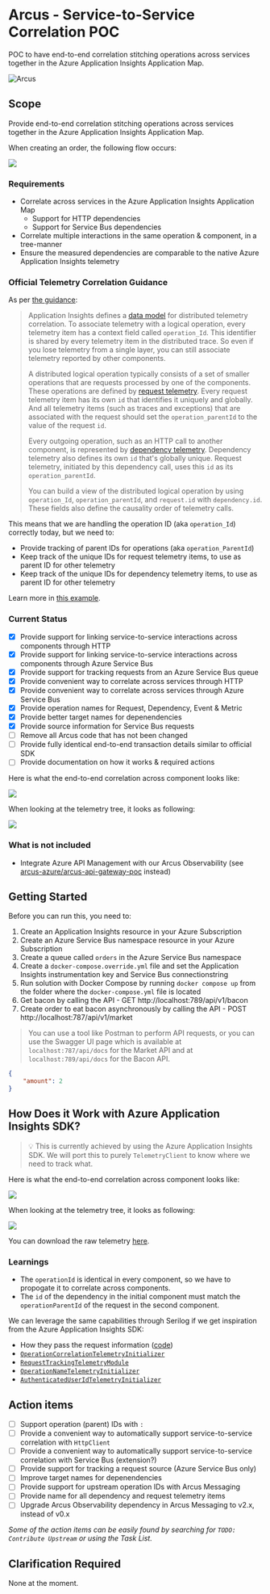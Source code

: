 # Arcus - Service-to-Service Correlation POC

POC to have end-to-end correlation stitching operations across services together in the Azure Application Insights Application Map.

![Arcus](https://raw.githubusercontent.com/arcus-azure/arcus/master/media/arcus.png)

## Scope

Provide end-to-end correlation stitching operations across services together in the Azure Application Insights Application Map.

When creating an order, the following flow occurs:

![](media/how-it-works.png)

### Requirements

- Correlate across services in the Azure Application Insights Application Map
    - Support for HTTP dependencies
    - Support for Service Bus dependencies
- Correlate multiple interactions in the same operation & component, in a tree-manner
- Ensure the measured dependencies are comparable to the native Azure Application Insights telemetry

### Official Telemetry Correlation Guidance

As per [the guidance](https://docs.microsoft.com/en-us/azure/azure-monitor/app/correlation#data-model-for-telemetry-correlation):

> Application Insights defines a [data model](../../azure-monitor/app/data-model.md) for distributed telemetry correlation. To associate telemetry with a logical operation, every telemetry item has a context field called `operation_Id`. This identifier is shared by every telemetry item in the distributed trace. So even if you lose telemetry from a single layer, you can still associate telemetry reported by other components.
> 
> A distributed logical operation typically consists of a set of smaller operations that are requests processed by one of the components. These operations are defined by [request telemetry](../../azure-monitor/app/data-model-request-telemetry.md). Every request telemetry item has its own `id` that identifies it uniquely and globally. And all telemetry items (such as traces and exceptions) that are associated with the request should set the `operation_parentId` to the value of the request `id`.
> 
> Every outgoing operation, such as an HTTP call to another component, is represented by [dependency telemetry](../../azure-monitor/app/data-model-dependency-telemetry.md). Dependency telemetry also defines its own `id` that's globally unique. Request telemetry, initiated by this dependency call, uses this `id` as its `operation_parentId`.
> 
> You can build a view of the distributed logical operation by using `operation_Id`, `operation_parentId`, and `request.id` with `dependency.id`. These fields also define the causality order of telemetry calls.

This means that we are handling the operation ID (aka `operation_Id`) correctly today, but we need to:

- Provide tracking of parent IDs for operations (aka `operation_ParentId`)
- Keep track of the unique IDs for request telemetry items, to use as parent ID for other telemetry
- Keep track of the unique IDs for dependency telemetry items, to use as parent ID for other telemetry

Learn more in [this example](https://docs.microsoft.com/en-us/azure/azure-monitor/app/correlation#example).

### Current Status

- [x] Provide support for linking service-to-service interactions across components through HTTP
- [x] Provide support for linking service-to-service interactions across components through Azure Service Bus
- [x] Provide support for tracking requests from an Azure Service Bus queue
- [x] Provide convenient way to correlate across services through HTTP
- [x] Provide convenient way to correlate across services through Azure Service Bus
- [x] Provide operation names for Request, Dependency, Event & Metric
- [x] Provide better target names for depenendencies
- [x] Provide source information for Service Bus requests
- [ ] Remove all Arcus code that has not been changed
- [ ] Provide fully identical end-to-end transaction details similar to official SDK
- [ ] Provide documentation on how it works & required actions

Here is what the end-to-end correlation across component looks like:

![](media/serilog-end-to-end-correlation.png)

When looking at the telemetry tree, it looks as following:

![](media/serilog-tree-overview.png)

### What is not included

- Integrate Azure API Management with our Arcus Observability (see [arcus-azure/arcus-api-gateway-poc](https://github.com/arcus-azure/arcus-api-gateway-poc) instead)

## Getting Started

Before you can run this, you need to:

1. Create an Application Insights resource in your Azure Subscription
2. Create an Azure Service Bus namespace resource in your Azure Subscription
3. Create a queue called `orders` in the Azure Service Bus namespace
4. Create a `docker-compose.override.yml` file and set the Application Insights instrumentation key and Service Bus connectionstring
5. Run solution with Docker Compose by running `docker compose up` from the folder where the `docker-compose.yml` file is located
6. Get bacon by calling the API - GET http://localhost:789/api/v1/bacon
7. Create order to eat bacon asynchronously by calling the API - POST http://localhost:787/api/v1/market

> You can use a tool like Postman to perform API requests, or you can use the Swagger UI page which is available at `localhost:787/api/docs` for the Market API and at `localhost:789/api/docs` for the Bacon API.

```json
{
    "amount": 2
}
```

## How Does it Work with Azure Application Insights SDK?

> 💡 This is currently achieved by using the Azure Application Insights SDK.
>    We will port this to purely `TelemetryClient` to know where we need to track what.

Here is what the end-to-end correlation across component looks like:

![](media/official-sdk-end-to-end-correlation.png)

When looking at the telemetry tree, it looks as following:

![](media/official-sdk-tree-overview.png)

You can download the raw telemetry [here](raw-telemetry.csv).

### Learnings

- The `operationId` is identical in every component, so we have to propogate it to correlate across components.
- The `id` of the dependency in the initial component must match the `operationParentId` of the request in the second component.

We can leverage the same capabilities through Serilog if we get inspiration from the Azure Application Insights SDK:

- How they pass the request information ([code](https://github.com/microsoft/ApplicationInsights-dotnet/blob/develop/WEB/Src/Web/Web/HttpContextExtension.cs#L16))
- [`OperationCorrelationTelemetryInitializer`](https://github.com/microsoft/ApplicationInsights-dotnet/blob/develop/WEB/Src/Web/Web/OperationCorrelationTelemetryInitializer.cs)
- [`RequestTrackingTelemetryModule`](https://github.com/microsoft/ApplicationInsights-dotnet/blob/develop/WEB/Src/Web/Web/RequestTrackingTelemetryModule.cs)
- [`OperationNameTelemetryInitializer`](https://github.com/microsoft/ApplicationInsights-dotnet/blob/develop/WEB/Src/Web/Web/OperationNameTelemetryInitializer.cs)
- [`AuthenticatedUserIdTelemetryInitializer`](https://github.com/microsoft/ApplicationInsights-dotnet/blob/develop/WEB/Src/Web/Web/AuthenticatedUserIdTelemetryInitializer.cs)

## Action items

- [ ] Support operation (parent) IDs with `:`
- [ ] Provide a convenient way to automatically support service-to-service correlation with `HttpClient`
- [ ] Provide a convenient way to automatically support service-to-service correlation with Service Bus (extension?)
- [ ] Provide support for tracking a request source (Azure Service Bus only)
- [ ] Improve target names for depenendencies
- [ ] Provide support for upstream operation IDs with Arcus Messaging
- [ ] Provide name for all dependency and request telemetry items
- [ ] Upgrade Arcus Observability dependency in Arcus Messaging to v2.x, instead of v0.x

_Some of the action items can be easily found by searching for `TODO: Contribute Upstream` or using the Task List._

## Clarification Required

None at the moment.